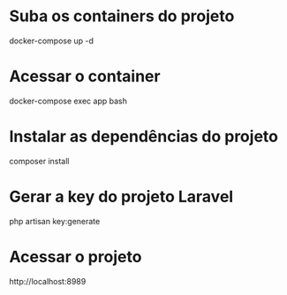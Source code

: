 # Suba os containers do projeto

docker-compose up -d

# Acessar o container

docker-compose exec app bash

# Instalar as dependências do projeto

composer install

# Gerar a key do projeto Laravel

php artisan key:generate

# Acessar o projeto

http://localhost:8989
